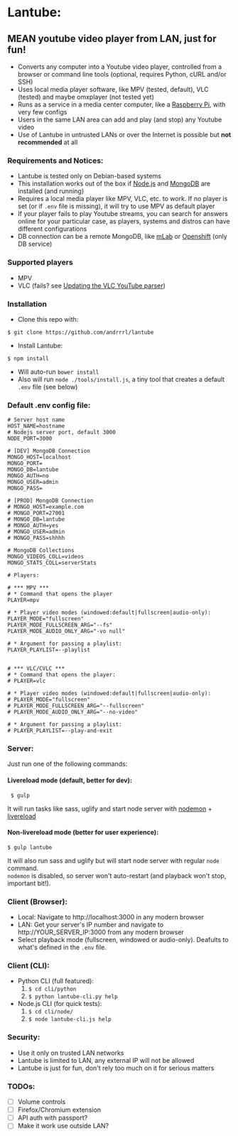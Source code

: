 # Lantube: #
## MEAN youtube video player from LAN, just for fun! ##
* Converts any computer into a Youtube video player, controlled from a browser or command line tools (optional, requires Python, cURL and/or SSH)
* Uses local media player software, like MPV (tested, default), VLC (tested) and maybe omxplayer (not tested yet)
* Runs as a service in a media center computer, like a [Raspberry Pi](https://www.raspberrypi.org/), with very few configs
* Users in the same LAN area can add and play (and stop) any Youtube video
* Use of Lantube in untrusted LANs or over the Internet is possible but **not recommended** at all

### Requirements and Notices: ###
* Lantube is tested only on Debian-based systems
* This installation works out of the box if [Node.js](https://nodejs.org/) and [MongoDB](https://www.mongodb.com/) are installed (and running)
* Requires a local media player like MPV, VLC, etc. to work. If no player is set (or if `.env` file is missing), it will try to use MPV as default player
* If your player fails to play Youtube streams, you can search for answers online for your particular case, as players, systems and distros can have different configurations
* DB connection can be a remote MongoDB, like [mLab](https://mlab.com/) or [Openshift](https://www.openshift.com/) (only DB service)

### Supported players ###
* MPV
* VLC (fails? see [Updating the VLC YouTube parser](http://askubuntu.com/a/197766/280008))

### Installation ###
* Clone this repo with: 
```
$ git clone https://github.com/andrrrl/lantube
```
* Install Lantube:
```
$ npm install
```
* Will auto-run `bower install`
* Also will run `node ./tools/install.js`, a tiny tool that creates a default `.env` file (see below)

### Default .env config file: ###

```
# Server host name
HOST_NAME=hostname
# Nodejs server port, default 3000
NODE_PORT=3000

# [DEV] MongoDB Connection
MONGO_HOST=localhost
MONGO_PORT=
MONGO_DB=lantube
MONGO_AUTH=no
MONGO_USER=admin
MONGO_PASS=

# [PROD] MongoDB Connection
# MONGO_HOST=example.com
# MONGO_PORT=27001
# MONGO_DB=lantube
# MONGO_AUTH=yes
# MONGO_USER=admin
# MONGO_PASS=shhhh

# MongoDB Collections
MONGO_VIDEOS_COLL=videos
MONGO_STATS_COLL=serverStats

# Players:

# *** MPV ***
# * Command that opens the player
PLAYER=mpv

# * Player video modes (windowed:default|fullscreen|audio-only):
PLAYER_MODE="fullscreen"
PLAYER_MODE_FULLSCREEN_ARG="--fs"
PLAYER_MODE_AUDIO_ONLY_ARG="-vo null"

# * Argument for passing a playlist:
PLAYER_PLAYLIST=--playlist


# *** VLC/CVLC ***
# * Command that opens the player:
# PLAYER=vlc

# * Player video modes (windowed:default|fullscreen|audio-only):
# PLAYER_MODE="fullscreen"
# PLAYER_MODE_FULLSCREEN_ARG="--fullscreen"
# PLAYER_MODE_AUDIO_ONLY_ARG="--no-video"

# * Argument for passing a playlist:
# PLAYER_PLAYLIST=--play-and-exit
```

### Server: ###

Just run one of the following commands:

#### Livereload mode (default, better for dev): ####
```
 $ gulp 
```
It will run tasks like sass, uglify and start node server with [nodemon](http://nodemon.io/) + [livereload](http://livereload.com/)

#### Non-livereload mode (better for user experience): ####
```
$ gulp lantube
```
It will also run sass and uglify but will start node server with regular `node` command.  
`nodemon` is disabled, so server won't auto-restart (and playback won't stop, important bit!).

### Client (Browser): ###
* Local: Navigate to http://localhost:3000 in any modern browser
* LAN: Get your server's IP number and navigate to http://YOUR_SERVER_IP:3000 from any modern browser
* Select playback mode (fullscreen, windowed or audio-only). Deafults to what's defined in the `.env` file.

### Client (CLI): ###
* Python CLI (full featured):
  1. `$ cd cli/python`
  2. `$ python lantube-cli.py help`
* Node.js CLI (for quick tests): 
  1. `$ cd cli/node/`
  2. `$ node lantube-cli.js help`

### Security: ###
* Use it only on trusted LAN networks
* Lantube is limited to LAN, any external IP will not be allowed
* Lantube is just for fun, don't rely too much on it for serious matters

### TODOs: ###
* [ ] Volume controls
* [ ] Firefox/Chromium extension
* [ ] API auth with passport?
* [ ] Make it work use outside LAN?
